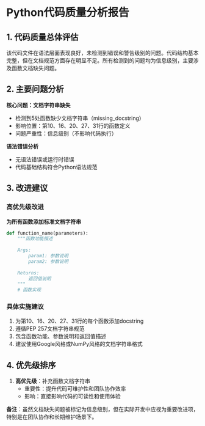 # Python代码质量分析报告

## 1. 代码质量总体评估
该代码文件在语法层面表现良好，未检测到错误和警告级别的问题。代码结构基本完整，但在文档规范方面存在明显不足。所有检测到的问题均为信息级别，主要涉及函数文档缺失问题。

## 2. 主要问题分析
**核心问题：文档字符串缺失**
- 检测到5处函数缺少文档字符串（missing_docstring）
- 影响位置：第10、16、20、27、31行的函数定义
- 问题严重性：信息级别（不影响代码执行）

**语法错误分析**
- 无语法错误或运行时错误
- 代码基础结构符合Python语法规范

## 3. 改进建议

### 高优先级改进
**为所有函数添加标准文档字符串**
```python
def function_name(parameters):
    """函数功能描述
    
    Args:
        param1: 参数说明
        param2: 参数说明
    
    Returns:
        返回值说明
    """
    # 函数实现
```

### 具体实施建议
1. 为第10、16、20、27、31行的每个函数添加docstring
2. 遵循PEP 257文档字符串规范
3. 包含函数功能、参数说明和返回值描述
4. 建议使用Google风格或NumPy风格的文档字符串格式

## 4. 优先级排序
1. **高优先级**：补充函数文档字符串
   - 重要性：提升代码可维护性和团队协作效率
   - 影响：直接影响代码的可读性和使用体验

**备注**：虽然文档缺失问题被标记为信息级别，但在实际开发中应视为重要改进项，特别是在团队协作和长期维护场景下。